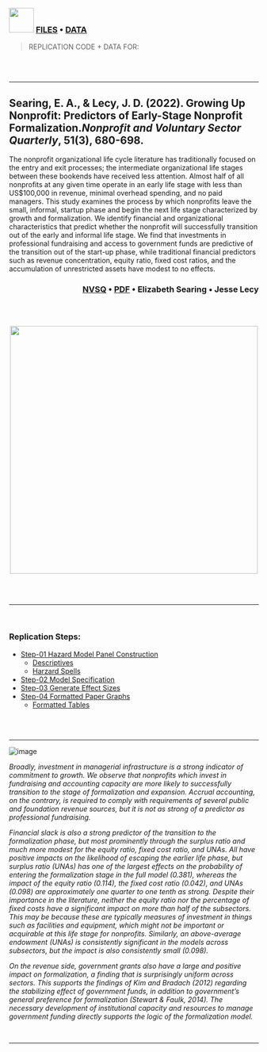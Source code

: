 

<br>
<br>


### <img height=50 src="https://cdn.jsdelivr.net/gh/devicons/devicon/icons/github/github-original.svg"/> [FILES](https://github.com/lecy/np-professionalization) • [DATA](https://github.com/lecy/np-professionalization/tree/main/Data) 

> REPLICATION CODE + DATA FOR:

<br> 
<br>

-----

## Searing, E. A., & Lecy, J. D. (2022). Growing Up Nonprofit: Predictors of Early-Stage Nonprofit Formalization.*Nonprofit and Voluntary Sector Quarterly*, 51(3), 680-698. 

The nonprofit organizational life cycle literature has traditionally focused on the
entry and exit processes; the intermediate organizational life stages between these
bookends have received less attention. Almost half of all nonprofits at any given time
operate in an early life stage with less than US$100,000 in revenue, minimal overhead
spending, and no paid managers. This study examines the process by which nonprofits
leave the small, informal, startup phase and begin the next life stage characterized
by growth and formalization. We identify financial and organizational characteristics
that predict whether the nonprofit will successfully transition out of the early and
informal life stage. We find that investments in professional fundraising and access
to government funds are predictive of the transition out of the start-up phase, while
traditional financial predictors such as revenue concentration, equity ratio, fixed cost
ratios, and the accumulation of unrestricted assets have modest to no effects.

<div style="text-align: right"> 
<h3>    
  <a href="https://doi.org/10.1177/08997640211014280"><b>NVSQ</b></a> •
  <a href="https://github.com/lecy/np-professionalization/raw/main/searing-lecy-growing-up-nonprofit.pdf"><b>PDF</b></a> •
  <a href="https://scholar.google.com/citations?user=AO5J8IMAAAAJ&hl=en"><i class="ai ai-google-scholar-square ai-1x"></i></a> Elizabeth Searing  •   
  <a href="https://scholar.google.com/citations?user=Ir8H4wMAAAAJ&hl=en"><i class="ai ai-google-scholar-square ai-1x"></i></a> Jesse Lecy  
</h3>
</div>

<br>
<br>

<p align="center">
<img src="https://raw.githubusercontent.com/lecy/np-professionalization/main/Results/effect-sizes.png" width="500" />
</p>

<br>
<br>

-----------

<br>

### Replication Steps:

* [Step-01 Hazard Model Panel Construction](https://lecy.github.io/np-formalization/step-01-create-discrete-hazard-dataset.html)
  - [Descriptives](https://lecy.github.io/np-formalization/step-01.01-descriptive-statistics.html)
  - [Harzard Spells](https://lecy.github.io/np-formalization/step-01.02-spells.html)
* [Step-02 Model Specification](https://lecy.github.io/np-formalization/step-02-specify-models.html)
* [Step-03 Generate Effect Sizes](https://lecy.github.io/np-formalization/step-03-calculate-effects.html)
* [Step-04 Formatted Paper Graphs](https://lecy.github.io/np-formalization/step-04-create-graphs-for-paper.html)
  - [Formatted Tables](https://github.com/lecy/np-professionalization/tree/main/Results)  

<br> 
<br>


------------

![image](https://user-images.githubusercontent.com/1209099/180621196-b118db3f-ba0b-4753-87f1-987d9a13a116.png)

*Broadly, investment in managerial infrastructure is a strong indicator of commitment to growth. We observe that nonprofits which invest in fundraising and accounting capacity are more likely to successfully transition to the stage of formalization and expansion. Accrual accounting, on the contrary, is required to comply with requirements of several public and foundation revenue sources, but it is not as strong of a predictor as professional fundraising.*

*Financial slack is also a strong predictor of the transition to the formalization phase, but most prominently through the surplus ratio and much more modest for the equity ratio, fixed cost ratio, and UNAs. All have positive impacts on the likelihood of escaping the earlier life phase, but surplus ratio (UNAs) has one of the largest effects on the probability of entering the formalization stage in the full model (0.381), whereas the impact of the equity ratio (0.114), the fixed cost ratio (0.042), and UNAs (0.098) are approximately one quarter to one tenth as strong. Despite their importance in the literature, neither the equity ratio nor the percentage of fixed costs have a significant impact on more than half of the subsectors. This may be because these are typically measures of investment in things such as facilities and equipment, which might not be important or acquirable at this life stage for nonprofits. Similarly, an above-average endowment (UNAs) is consistently significant in the models across subsectors, but the impact is also consistently small (0.098).*

*On the revenue side, government grants also have a large and positive impact on formalization, a finding that is surprisingly uniform across sectors. This supports the findings of Kim and Bradach (2012) regarding the stabilizing effect of government funds, in addition to government’s general preference for formalization (Stewart & Faulk, 2014). The necessary development of institutional capacity and resources to manage government funding directly supports the logic of the formalization model.* 

<br>
<hr>
<br>
<br>


<link rel="stylesheet" href="https://cdn.jsdelivr.net/gh/jpswalsh/academicons@1/css/academicons.min.css">

